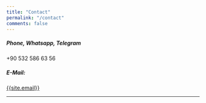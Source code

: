 ```yaml
---
title: "Contact"
permalink: "/contact"
comments: false
---
```


<h5>Phone, Whatsapp, Telegram</h5>
<div>+90 532 586 63 56</div>
<h5>E-Mail:</h5>
<div><a href="mailto:{{site.email}}">{{site.email}}</a></div>
<hr>

<!-- <div class="mapouter">
    <div class="gmap_canvas">
        <iframe width="800px" height="400px" id="gmap_canvas" src="https://maps.google.com/maps?q=Damla%20Yay%C4%B1nevi&t=&z=15&ie=UTF8&iwloc=&output=embed" frameborder="0" scrolling="no" marginheight="0" marginwidth="0"></iframe>
        <br><style>.mapouter{position:relative;text-align:right;height:40vh;width:80vh;}</style>
        <style>.gmap_canvas {overflow:hidden;background:none!important;height:40vh;width:80vh;}</style>
    </div>
</div> -->


<!-- <form action="https://formspree.io/f/mknyqepa" method="POST">    
<p class="mb-4"> We will reply as soon as possible!</p>
<div class="form-group row">
<div class="col-md-6">
<input class="form-control" type="text" name="name" placeholder="Name*" required>
</div>
<div class="col-md-6">
<input class="form-control" type="email" name="_replyto" placeholder="E-Mail*" required>
</div>
</div>
<textarea rows="8" class="form-control mb-3" name="message" placeholder="Message*" required></textarea>    
<input class="btn btn-success" type="submit" value="Send">
</form> -->
